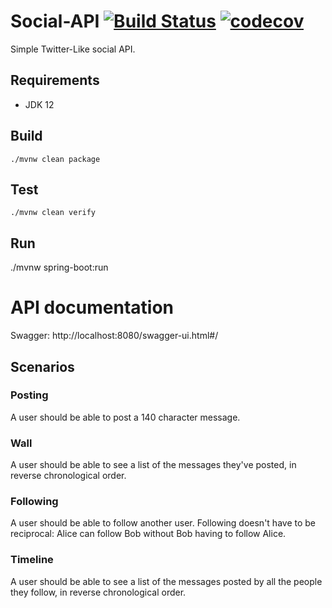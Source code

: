 # Social-API [![Build Status](https://travis-ci.com/jkarkoszka/social-api.svg?branch=master)](https://travis-ci.com/jkarkoszka/social-api) [![codecov](https://codecov.io/gh/jkarkoszka/social-api/branch/master/graph/badge.svg)](https://codecov.io/gh/jkarkoszka/social-api)

Simple Twitter-Like social API.

## Requirements
- JDK 12

## Build 

    ./mvnw clean package
## Test

    ./mvnw clean verify

## Run

   ./mvnw spring-boot:run

 # API documentation

 Swagger: http://localhost:8080/swagger-ui.html#/

## Scenarios

### Posting

A user should be able to post a 140 character message.

### Wall

A user should be able to see a list of the messages they've posted, in reverse chronological order.

### Following

A user should be able to follow another user. Following doesn't have to be reciprocal: Alice can follow Bob without Bob having to follow Alice.

### Timeline

A user should be able to see a list of the messages posted by all the people they follow, in reverse chronological order.
